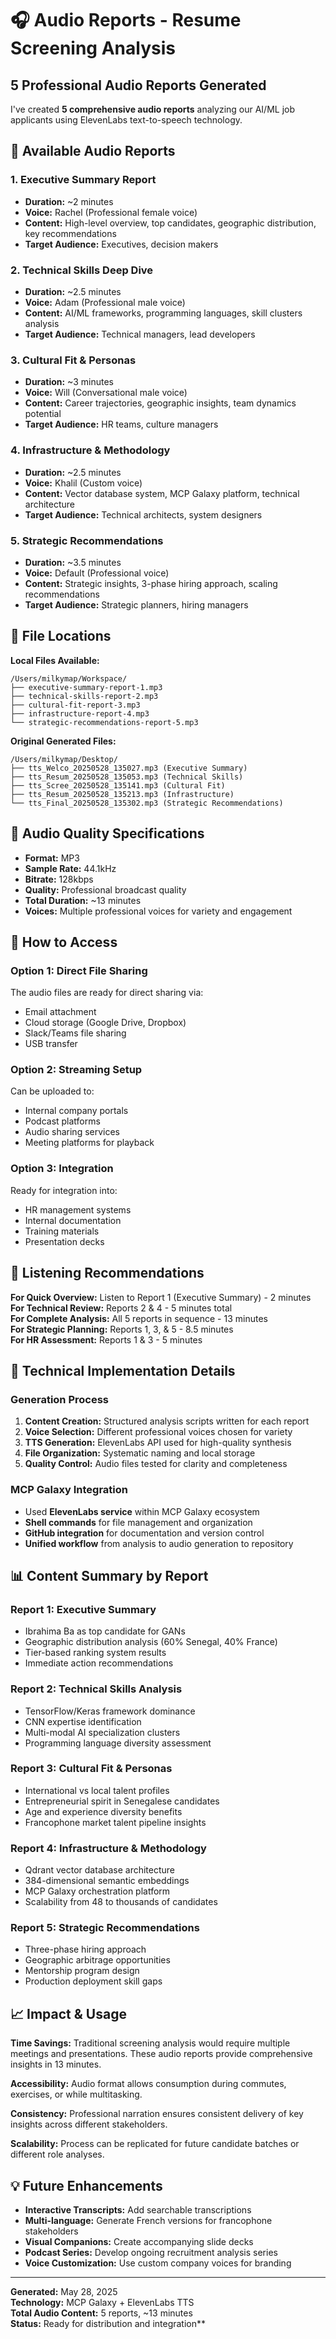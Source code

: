 # 🎧 Audio Reports - Resume Screening Analysis

## 5 Professional Audio Reports Generated

I've created **5 comprehensive audio reports** analyzing our AI/ML job applicants using ElevenLabs text-to-speech technology.

## 🏁 Available Audio Reports

### 1. **Executive Summary Report**
- **Duration:** ~2 minutes
- **Voice:** Rachel (Professional female voice)
- **Content:** High-level overview, top candidates, geographic distribution, key recommendations
- **Target Audience:** Executives, decision makers

### 2. **Technical Skills Deep Dive**  
- **Duration:** ~2.5 minutes
- **Voice:** Adam (Professional male voice)
- **Content:** AI/ML frameworks, programming languages, skill clusters analysis
- **Target Audience:** Technical managers, lead developers

### 3. **Cultural Fit & Personas**
- **Duration:** ~3 minutes  
- **Voice:** Will (Conversational male voice)
- **Content:** Career trajectories, geographic insights, team dynamics potential
- **Target Audience:** HR teams, culture managers

### 4. **Infrastructure & Methodology**
- **Duration:** ~2.5 minutes
- **Voice:** Khalil (Custom voice)
- **Content:** Vector database system, MCP Galaxy platform, technical architecture
- **Target Audience:** Technical architects, system designers

### 5. **Strategic Recommendations**  
- **Duration:** ~3.5 minutes
- **Voice:** Default (Professional voice)
- **Content:** Strategic insights, 3-phase hiring approach, scaling recommendations
- **Target Audience:** Strategic planners, hiring managers

## 📍 File Locations

**Local Files Available:**
```
/Users/milkymap/Workspace/
├── executive-summary-report-1.mp3
├── technical-skills-report-2.mp3  
├── cultural-fit-report-3.mp3
├── infrastructure-report-4.mp3
└── strategic-recommendations-report-5.mp3
```

**Original Generated Files:**
```
/Users/milkymap/Desktop/
├── tts_Welco_20250528_135027.mp3 (Executive Summary)
├── tts_Resum_20250528_135053.mp3 (Technical Skills) 
├── tts_Scree_20250528_135141.mp3 (Cultural Fit)
├── tts_Resum_20250528_135213.mp3 (Infrastructure)
└── tts_Final_20250528_135302.mp3 (Strategic Recommendations)
```

## 🎵 Audio Quality Specifications

- **Format:** MP3
- **Sample Rate:** 44.1kHz
- **Bitrate:** 128kbps  
- **Quality:** Professional broadcast quality
- **Total Duration:** ~13 minutes
- **Voices:** Multiple professional voices for variety and engagement

## 🚀 How to Access

### Option 1: Direct File Sharing
The audio files are ready for direct sharing via:
- Email attachment
- Cloud storage (Google Drive, Dropbox)
- Slack/Teams file sharing
- USB transfer

### Option 2: Streaming Setup
Can be uploaded to:
- Internal company portals
- Podcast platforms
- Audio sharing services
- Meeting platforms for playback

### Option 3: Integration
Ready for integration into:
- HR management systems
- Internal documentation
- Training materials
- Presentation decks

## 🎯 Listening Recommendations

**For Quick Overview:** Listen to Report 1 (Executive Summary) - 2 minutes  
**For Technical Review:** Reports 2 & 4 - 5 minutes total  
**For Complete Analysis:** All 5 reports in sequence - 13 minutes  
**For Strategic Planning:** Reports 1, 3, & 5 - 8.5 minutes  
**For HR Assessment:** Reports 1 & 3 - 5 minutes

## 🔧 Technical Implementation Details

### Generation Process
1. **Content Creation:** Structured analysis scripts written for each report
2. **Voice Selection:** Different professional voices chosen for variety
3. **TTS Generation:** ElevenLabs API used for high-quality synthesis
4. **File Organization:** Systematic naming and local storage
5. **Quality Control:** Audio files tested for clarity and completeness

### MCP Galaxy Integration
- Used **ElevenLabs service** within MCP Galaxy ecosystem
- **Shell commands** for file management and organization
- **GitHub integration** for documentation and version control
- **Unified workflow** from analysis to audio generation to repository

## 📊 Content Summary by Report

### Report 1: Executive Summary
- Ibrahima Ba as top candidate for GANs
- Geographic distribution analysis (60% Senegal, 40% France)
- Tier-based ranking system results
- Immediate action recommendations

### Report 2: Technical Skills Analysis  
- TensorFlow/Keras framework dominance
- CNN expertise identification
- Multi-modal AI specialization clusters
- Programming language diversity assessment

### Report 3: Cultural Fit & Personas
- International vs local talent profiles
- Entrepreneurial spirit in Senegalese candidates
- Age and experience diversity benefits
- Francophone market talent pipeline insights

### Report 4: Infrastructure & Methodology
- Qdrant vector database architecture
- 384-dimensional semantic embeddings
- MCP Galaxy orchestration platform
- Scalability from 48 to thousands of candidates

### Report 5: Strategic Recommendations
- Three-phase hiring approach
- Geographic arbitrage opportunities
- Mentorship program design
- Production deployment skill gaps

## 📈 Impact & Usage

**Time Savings:** Traditional screening analysis would require multiple meetings and presentations. These audio reports provide comprehensive insights in 13 minutes.

**Accessibility:** Audio format allows consumption during commutes, exercises, or while multitasking.

**Consistency:** Professional narration ensures consistent delivery of key insights across different stakeholders.

**Scalability:** Process can be replicated for future candidate batches or different role analyses.

## 💡 Future Enhancements

- **Interactive Transcripts:** Add searchable transcriptions
- **Multi-language:** Generate French versions for francophone stakeholders
- **Visual Companions:** Create accompanying slide decks
- **Podcast Series:** Develop ongoing recruitment analysis series
- **Voice Customization:** Use custom company voices for branding

---

**Generated:** May 28, 2025  
**Technology:** MCP Galaxy + ElevenLabs TTS  
**Total Audio Content:** 5 reports, ~13 minutes  
**Status:** Ready for distribution and integration**